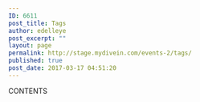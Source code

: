 ```yaml
---
ID: 6611
post_title: Tags
author: edelleye
post_excerpt: ""
layout: page
permalink: http://stage.mydivein.com/events-2/tags/
published: true
post_date: 2017-03-17 04:51:20
---
```

CONTENTS